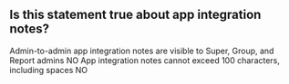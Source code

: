 ## Is this statement true about app integration notes?

Admin-to-admin app integration notes are visible to Super, Group, and Report admins NO
App integration notes cannot exceed 100 characters, including spaces NO
